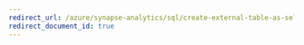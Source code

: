 ```yaml
---
redirect_url: /azure/synapse-analytics/sql/create-external-table-as-select
redirect_document_id: true
---
```

